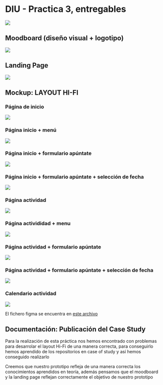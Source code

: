 # DIU - Practica 3, entregables
![](./img/logo.jpg)


## Moodboard (diseño visual + logotipo)   
![](./moodboard.png)

## Landing Page
![](./img/LandingPage1.png)
## Mockup: LAYOUT HI-FI
### Página de inicio
![](./img/Hifi-1.png)
### Página inicio + menú
![](./img/Hifi-2.png)
### Página inicio + formulario apúntate
![](./img/Hifi-3.png)
### Página inicio + formulario apúntate + selección de fecha
![](./img/Hifi-4.png)
### Página actividad
![](./img/Hifi-5.png)
### Página activididad + menu
![](./img/Hifi-6.png)
### Página actividad + formulario apúntate
![](./img/Hifi-7.png)
### Página actividad + formulario apúntate + selección de fecha
![](./img/Hifi-8.png)
### Calendario actividad
![](./img/Hifi-9.png)

El fichero figma se encuentra en [este archivo](./LayoutHi-Fi.fig)

## Documentación: Publicación del Case Study
Para la realización de esta práctica nos hemos encontrado con problemas para desarrolar 
el layout Hi-Fi de una manera correcta, para conseguirlo hemos aprendido de los repositorios en case of study y así hemos conseguido realizarlo

Creemos que nuestro prototipo refleja de una manera correcta los conocimientos aprendidos en teoría, además pensamos que el moodboard y la landing page reflejan correctamente el objetivo de nuestro prototipo
 
